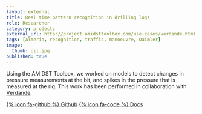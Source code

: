 ```yaml
---
layout: external
title: Real time pattern recognition in drilling logs
role: Researcher
category: projects
external_url: http://project.amidsttoolbox.com/use-cases/verdande.html
tags: [Almeria, recognition, traffic, manoeuvre, Daimler]
image:
  thumb: oil.jpg
published: true
---
```


Using the AMIDST Toolbox, we worked on models to detect changes in pressure measurements at
the bit, and spikes in the pressure that is measured at the rig. This work has been 
performed in collaboration with [Verdande](https://es.linkedin.com/company/verdande-technology).

[{% icon fa-github %} Github](https://github.com/amidst/toolbox) [{% icon fa-code %} Docs](http://project.amidsttoolbox.com/use-cases/verdande.html)